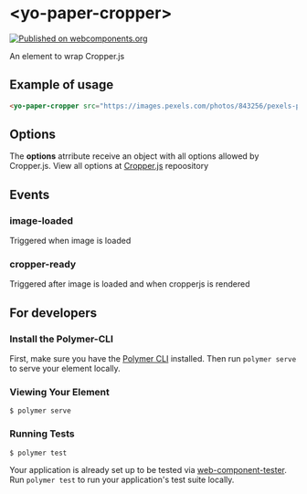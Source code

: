# \<yo-paper-cropper\>

[![Published on webcomponents.org](https://img.shields.io/badge/webcomponents.org-published-blue.svg)](https://www.webcomponents.org/element/michael-silva/yo-paper-cropper)

An element to wrap Cropper.js

## Example of usage ##
<!--
```
<custom-element-demo>
  <template>
    <link rel="import" href="yo-paper-cropper.html">
    <next-code-block></next-code-block>
  </template>
</custom-element-demo>
```
-->
```html
<yo-paper-cropper src="https://images.pexels.com/photos/843256/pexels-photo-843256.jpeg?w=940&h=650&auto=compress&cs=tinysrgb"></yo-paper-cropper>
```

## Options ##

The **options** atrribute receive an object with all options allowed by Cropper.js.
View all options at [Cropper.js](https://github.com/fengyuanchen/cropperjs/blob/master/README.md#options) repoository

## Events ##

### image-loaded ###
Triggered when image is loaded

### cropper-ready ###
Triggered after image is loaded and when cropperjs is rendered

## For developers ##

### Install the Polymer-CLI

First, make sure you have the [Polymer CLI](https://www.npmjs.com/package/polymer-cli) installed. Then run `polymer serve` to serve your element locally.

### Viewing Your Element

```
$ polymer serve
```

### Running Tests

```
$ polymer test
```

Your application is already set up to be tested via [web-component-tester](https://github.com/Polymer/web-component-tester). Run `polymer test` to run your application's test suite locally.
